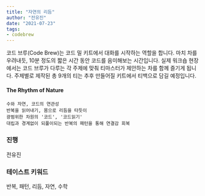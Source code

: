 ```yaml
---
title: "자연의 리듬"
author: "전유진"
date: "2021-07-23"
tags:
- codebrew
---
```


코드 브루(Code Brew)는 코드 밀 키트에서 대화를 시작하는 역할을 합니다. 
마치 차를 우려내듯, 10분 정도의 짧은 시간 동안 코드를 음미해보는 시간입니다. 
실제 워크숍 현장에서는 코드 브루가 다루는 각 주제에 맞춰 티마스터가 제안하는 차를 함께 즐기게 됩니다. 
주제별로 제작된 총 9개의 티는 추후 만들어질 키트에서 티백으로 담길 예정입니다. 

#### The Rhythm of Nature 

    수와 자연, 코드의 연관성  
    반복을 읽어내기, 몸으로 리듬을 타듯이  
    광범위한 차원의 '코드', '코드읽기' 
    대립과 경계없이 되풀이되는 반복의 패턴을 통해 연결감 회복   

### 진행 
전유진 

### 테이스트 키워드  
반복, 패턴, 리듬, 자연, 수학 
